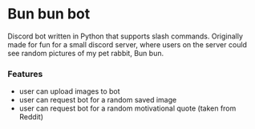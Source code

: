 # Bun bun bot

Discord bot written in Python that supports slash commands. Originally made for fun for a small discord server, 
where users on the server could see random pictures of my pet rabbit, Bun bun.

### Features
  - user can upload images to bot
  - user can request bot for a random saved image
  - user can request bot for a random motivational quote (taken from Reddit)
